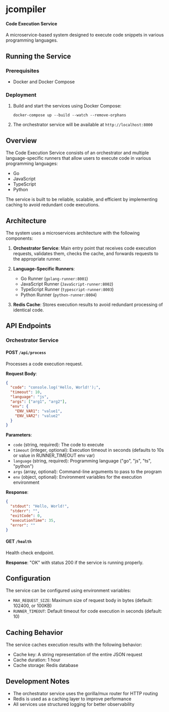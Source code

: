 # jcompiler
#### Code Execution Service

A microservice-based system designed to execute code snippets in various programming languages.

## Running the Service

### Prerequisites

- Docker and Docker Compose

### Deployment

1. Build and start the services using Docker Compose:
   ```
   docker-compose up --build --watch --remove-orphans
   ```

2. The orchestrator service will be available at `http://localhost:8000`

## Overview

The Code Execution Service consists of an orchestrator and multiple language-specific runners that allow users to execute code in various programming languages:

- Go
- JavaScript
- TypeScript
- Python

The service is built to be reliable, scalable, and efficient by implementing caching to avoid redundant code executions.

## Architecture

The system uses a microservices architecture with the following components:

1. **Orchestrator Service**: Main entry point that receives code execution requests, validates them, checks the cache, and forwards requests to the appropriate runner.

2. **Language-Specific Runners**:
    - Go Runner (`golang-runner:8001`)
    - JavaScript Runner (`JavaScript-runner:8002`)
    - TypeScript Runner (`typescript-runner:8003`)
    - Python Runner (`python-runner:8004`)

3. **Redis Cache**: Stores execution results to avoid redundant processing of identical code.

## API Endpoints

### Orchestrator Service

#### POST `/api/process`

Processes a code execution request.

**Request Body**:
```json
{
  "code": "console.log('Hello, World!');",
  "timeout": 10,
  "language": "js",
  "args": ["arg1", "arg2"],
  "env": {
    "ENV_VAR1": "value1",
    "ENV_VAR2": "value2"
  }
}
```

**Parameters**:
- `code` (string, required): The code to execute
- `timeout` (integer, optional): Execution timeout in seconds (defaults to 10s or value in RUNNER_TIMEOUT env var)
- `language` (string, required): Programming language ("go", "js", "ts", "python")
- `args` (array, optional): Command-line arguments to pass to the program
- `env` (object, optional): Environment variables for the execution environment

**Response**:
```json
{
  "stdout": "Hello, World!",
  "stderr": "",
  "exitCode": 0,
  "executionTime": 35,
  "error": ""
}
```

#### GET `/health`

Health check endpoint.

**Response**: "OK" with status 200 if the service is running properly.

## Configuration

The service can be configured using environment variables:

- `MAX_REQUEST_SIZE`: Maximum size of request body in bytes (default: 102400, or 100KB)
- `RUNNER_TIMEOUT`: Default timeout for code execution in seconds (default: 10)

## Caching Behavior

The service caches execution results with the following behavior:

- Cache key: A string representation of the entire JSON request
- Cache duration: 1 hour
- Cache storage: Redis database

## Development Notes

- The orchestrator service uses the gorilla/mux router for HTTP routing
- Redis is used as a caching layer to improve performance
- All services use structured logging for better observability
